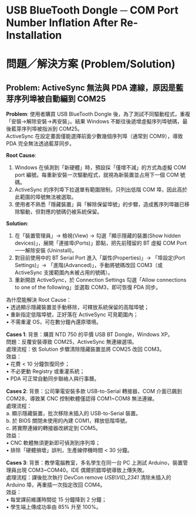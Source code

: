 # USB BlueTooth Dongle ─ COM Port Number Inflation After Re-Installation

# 問題／解決方案 (Problem/Solution)

## Problem: ActiveSync 無法與 PDA 連線，原因是藍芽序列埠被自動編到 COM25

**Problem**:
使用者購買 USB BlueTooth Dongle 後，為了測試不同驅動程式，重複「安裝→解除安裝→再安裝」。結果 Windows 不斷往後遞增虛擬序列埠號碼，最後藍芽序列埠被指派到 COM25。  
ActiveSync 在設定畫面僅能選擇前面少數幾個序列埠（通常到 COM9），導致 PDA 完全無法透過藍芽同步。

**Root Cause**:
1. Windows 在偵測到「新硬體」時，預設採「僅增不減」的方式為虛擬 COM port 編號。每重新安裝一次驅動程式，就視為新裝置並占用下一個 COM 號碼。  
2. ActiveSync 的序列埠下拉選單有範圍限制，只列出低階 COM 埠，因此高於此範圍的埠號無法被選取。  
3. 使用者不熟悉「隱藏裝置」與「解除保留埠號」的步驟，造成舊序列埠雖已移除驅動，但對應的號碼仍被系統保留。

**Solution**:
1. 在「裝置管理員」→ 檢視(View) → 勾選「顯示隱藏的裝置(Show hidden devices)」，展開「連接埠(Ports)」節點，把先前殘留的 BT 虛擬 COM Port 一一解除安裝 (Uninstall)。  
2. 對目前使用中的 BT Serial Port 進入「屬性(Properties)」→ 「埠設定(Port Settings)」→ 「進階(Advanced)」，手動將號碼改回 COM3（或 ActiveSync 支援範圍內未被占用的號碼）。  
3. 重新開啟 ActiveSync，於 Connection Settings 勾選「Allow connections to one of the following」並選取 COM3，即可恢復 PDA 同步。  

為什麼能解決 Root Cause：  
• 透過顯示隱藏裝置並手動移除，可釋放系統保留的高階埠號；  
• 重新指定低階埠號，正好落在 ActiveSync 可見範圍內；  
• 不需重灌 OS，可在數分鐘內還原環境。

**Cases 1**:
背景：購買 NTD 750 的平價 USB BT Dongle，Windows XP。  
問題：反覆安裝導致 COM25，ActiveSync 無連線選項。  
處理流程：依 Solution 步驟清除隱藏裝置並將 COM25 改回 COM3。  
效益：  
• 花費 < 10 分鐘恢復同步；  
• 不必更動 Registry 或重灌系統；  
• PDA 可正常自動同步聯絡人與行事曆。  

**Cases 2**:
背景：公司筆電安裝多款 USB-to-Serial 轉接器，COM 介面已飆到 COM28，導致某 CNC 控制軟體僅認得 COM1~COM8 無法連線。  
處理流程：  
a. 顯示隱藏裝置，批次移除未插入的 USB-to-Serial 裝置。  
b. 於 BIOS 關閉未使用的內建 COM1，釋放低階埠號。  
c. 將實際連線的轉接器改綁定到 COM5。  
效益：  
• CNC 軟體無須更新即可偵測到序列埠；  
• 排除「硬體損壞」誤判，生產線停機時間 < 30 分鐘。  

**Cases 3**:
背景：教學電腦教室，多名學生在同一台 PC 上測試 Arduino，裝置管理員出現 COM3~COM40。IDE 偶爾抓錯埠號導致上傳失敗。  
處理流程：課後批次執行 DevCon remove *USB\VID_2341* 清除未插入的 Arduino 埠，再重插一次指定改回 COM4。  
效益：  
• 每堂課前維護時間從 15 分鐘降到 2 分鐘；  
• 學生端上傳成功率由 85% 升至 100%。